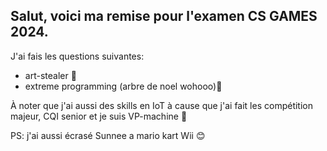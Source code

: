 ## Salut, voici ma remise pour l'examen CS GAMES 2024.

J'ai fais les questions suivantes:

-   art-stealer 🎨
-   extreme programming (arbre de noel wohooo)🎄

À noter que j'ai aussi des skills en IoT à cause que j'ai fait les compétition majeur, CQI senior et je suis VP-machine 💪

PS: j'ai aussi écrasé Sunnee a mario kart Wii 😊
